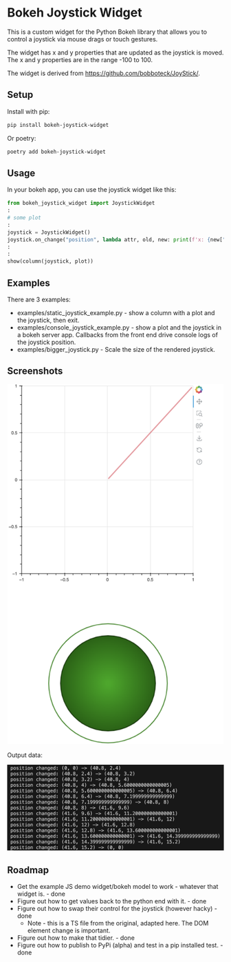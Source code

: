 # Bokeh Joystick Widget

This is a custom widget for the Python Bokeh library that allows you to control a joystick via mouse drags or touch gestures.

The widget has x and y properties that are updated as the joystick is moved. The x and y properties are in the range -100 to 100.

The widget is derived from <https://github.com/bobboteck/JoyStick/>.

## Setup

Install with pip:

```bash
pip install bokeh-joystick-widget
```

Or poetry:

```bash
poetry add bokeh-joystick-widget
```

## Usage

In your bokeh app, you can use the joystick widget like this:

```python
from bokeh_joystick_widget import JoystickWidget
:
# some plot
:
joystick = JoystickWidget()
joystick.on_change("position", lambda attr, old, new: print(f'x: {new["x"]}, y: {new["y"]}'))
:
:
show(column(joystick, plot))
```

## Examples

There are 3 examples:

- examples/static_joystick_example.py - show a column with a plot and the joystick, then exit.
- examples/console_joystick_example.py - show a plot and the joystick in a bokeh server app. Callbacks from the front end drive console logs of the joystick position.
- examples/bigger_joystick.py - Scale the size of the rendered joystick.

## Screenshots

![Joystick](https://github.com/orionrobots/bokeh_joystick_widget/blob/main/images/bigger_joystick_under_graph.png?raw=true)

Output data:

![Joystick](https://github.com/orionrobots/bokeh_joystick_widget/blob/main/images/joystick_output_data.png)


## Roadmap

- Get the example JS demo widget/bokeh model to work - whatever that widget is. - done
- Figure out how to get values back to the python end with it. - done
- Figure out how to swap their control for the joystick (however hacky) - done
    - Note - this is a TS file from the original, adapted here. The DOM element change
      is important.
- Figure out how to make that tidier. - done
- Figure out how to publish to PyPi (alpha) and test in a pip installed test. - done
